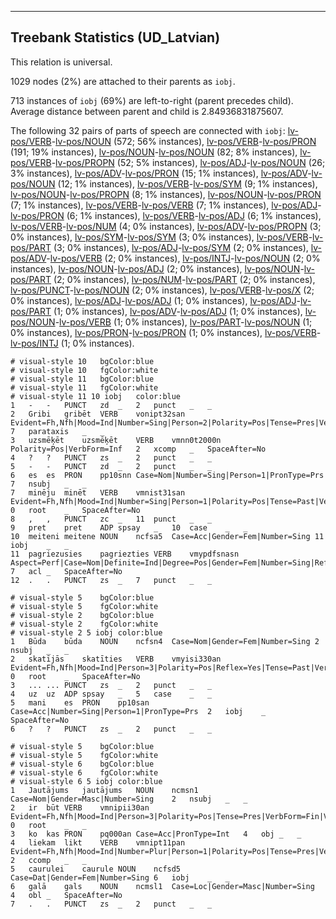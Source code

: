 

--------------------------------------------------------------------------------

## Treebank Statistics (UD_Latvian)

This relation is universal.

1029 nodes (2%) are attached to their parents as `iobj`.

713 instances of `iobj` (69%) are left-to-right (parent precedes child).
Average distance between parent and child is 2.84936831875607.

The following 32 pairs of parts of speech are connected with `iobj`: [lv-pos/VERB]()-[lv-pos/NOUN]() (572; 56% instances), [lv-pos/VERB]()-[lv-pos/PRON]() (191; 19% instances), [lv-pos/NOUN]()-[lv-pos/NOUN]() (82; 8% instances), [lv-pos/VERB]()-[lv-pos/PROPN]() (52; 5% instances), [lv-pos/ADJ]()-[lv-pos/NOUN]() (26; 3% instances), [lv-pos/ADV]()-[lv-pos/PRON]() (15; 1% instances), [lv-pos/ADV]()-[lv-pos/NOUN]() (12; 1% instances), [lv-pos/VERB]()-[lv-pos/SYM]() (9; 1% instances), [lv-pos/NOUN]()-[lv-pos/PROPN]() (8; 1% instances), [lv-pos/NOUN]()-[lv-pos/PRON]() (7; 1% instances), [lv-pos/VERB]()-[lv-pos/VERB]() (7; 1% instances), [lv-pos/ADJ]()-[lv-pos/PRON]() (6; 1% instances), [lv-pos/VERB]()-[lv-pos/ADJ]() (6; 1% instances), [lv-pos/VERB]()-[lv-pos/NUM]() (4; 0% instances), [lv-pos/ADV]()-[lv-pos/PROPN]() (3; 0% instances), [lv-pos/SYM]()-[lv-pos/SYM]() (3; 0% instances), [lv-pos/VERB]()-[lv-pos/PART]() (3; 0% instances), [lv-pos/ADJ]()-[lv-pos/SYM]() (2; 0% instances), [lv-pos/ADV]()-[lv-pos/VERB]() (2; 0% instances), [lv-pos/INTJ]()-[lv-pos/NOUN]() (2; 0% instances), [lv-pos/NOUN]()-[lv-pos/ADJ]() (2; 0% instances), [lv-pos/NOUN]()-[lv-pos/PART]() (2; 0% instances), [lv-pos/NUM]()-[lv-pos/PART]() (2; 0% instances), [lv-pos/PUNCT]()-[lv-pos/NOUN]() (2; 0% instances), [lv-pos/VERB]()-[lv-pos/X]() (2; 0% instances), [lv-pos/ADJ]()-[lv-pos/ADJ]() (1; 0% instances), [lv-pos/ADJ]()-[lv-pos/PART]() (1; 0% instances), [lv-pos/ADV]()-[lv-pos/ADJ]() (1; 0% instances), [lv-pos/NOUN]()-[lv-pos/VERB]() (1; 0% instances), [lv-pos/PART]()-[lv-pos/NOUN]() (1; 0% instances), [lv-pos/PRON]()-[lv-pos/PRON]() (1; 0% instances), [lv-pos/VERB]()-[lv-pos/INTJ]() (1; 0% instances).


~~~ conllu
# visual-style 10	bgColor:blue
# visual-style 10	fgColor:white
# visual-style 11	bgColor:blue
# visual-style 11	fgColor:white
# visual-style 11 10 iobj	color:blue
1	-	-	PUNCT	zd	_	2	punct	_	_
2	Gribi	gribēt	VERB	vonipt32san	Evident=Fh,Nfh|Mood=Ind|Number=Sing|Person=2|Polarity=Pos|Tense=Pres|VerbForm=Fin|Voice=Act	7	parataxis	_	_
3	uzsmēķēt	uzsmēķēt	VERB	vmnn0t2000n	Polarity=Pos|VerbForm=Inf	2	xcomp	_	SpaceAfter=No
4	?	?	PUNCT	zs	_	2	punct	_	_
5	-	-	PUNCT	zd	_	2	punct	_	_
6	es	es	PRON	pp10snn	Case=Nom|Number=Sing|Person=1|PronType=Prs	7	nsubj	_	_
7	minēju	minēt	VERB	vmnist31san	Evident=Fh,Nfh|Mood=Ind|Number=Sing|Person=1|Polarity=Pos|Tense=Past|VerbForm=Fin|Voice=Act	0	root	_	SpaceAfter=No
8	,	,	PUNCT	zc	_	11	punct	_	_
9	pret	pret	ADP	spsay	_	10	case	_	_
10	meiteni	meitene	NOUN	ncfsa5	Case=Acc|Gender=Fem|Number=Sing	11	iobj	_	_
11	pagriezusies	pagriezties	VERB	vmypdfsnasn	Aspect=Perf|Case=Nom|Definite=Ind|Degree=Pos|Gender=Fem|Number=Sing|Reflex=Yes|Tense=Past|VerbForm=Part	7	acl	_	SpaceAfter=No
12	.	.	PUNCT	zs	_	7	punct	_	_

~~~


~~~ conllu
# visual-style 5	bgColor:blue
# visual-style 5	fgColor:white
# visual-style 2	bgColor:blue
# visual-style 2	fgColor:white
# visual-style 2 5 iobj	color:blue
1	Būda	būda	NOUN	ncfsn4	Case=Nom|Gender=Fem|Number=Sing	2	nsubj	_	_
2	skatījās	skatīties	VERB	vmyisi330an	Evident=Fh,Nfh|Mood=Ind|Person=3|Polarity=Pos|Reflex=Yes|Tense=Past|VerbForm=Fin|Voice=Act	0	root	_	SpaceAfter=No
3	...	...	PUNCT	zs	_	2	punct	_	_
4	uz	uz	ADP	spsay	_	5	case	_	_
5	mani	es	PRON	pp10san	Case=Acc|Number=Sing|Person=1|PronType=Prs	2	iobj	_	SpaceAfter=No
6	?	?	PUNCT	zs	_	2	punct	_	_

~~~


~~~ conllu
# visual-style 5	bgColor:blue
# visual-style 5	fgColor:white
# visual-style 6	bgColor:blue
# visual-style 6	fgColor:white
# visual-style 6 5 iobj	color:blue
1	Jautājums	jautājums	NOUN	ncmsn1	Case=Nom|Gender=Masc|Number=Sing	2	nsubj	_	_
2	ir	būt	VERB	vmnipii30an	Evident=Fh,Nfh|Mood=Ind|Person=3|Polarity=Pos|Tense=Pres|VerbForm=Fin|Voice=Act	0	root	_	_
3	ko	kas	PRON	pq000an	Case=Acc|PronType=Int	4	obj	_	_
4	liekam	likt	VERB	vmnipt11pan	Evident=Fh,Nfh|Mood=Ind|Number=Plur|Person=1|Polarity=Pos|Tense=Pres|VerbForm=Fin|Voice=Act	2	ccomp	_	_
5	caurulei	caurule	NOUN	ncfsd5	Case=Dat|Gender=Fem|Number=Sing	6	iobj	_	_
6	galā	gals	NOUN	ncmsl1	Case=Loc|Gender=Masc|Number=Sing	4	obl	_	SpaceAfter=No
7	.	.	PUNCT	zs	_	2	punct	_	_

~~~


